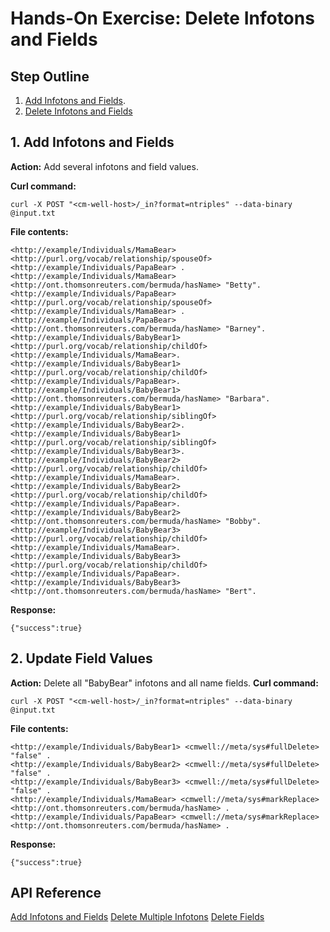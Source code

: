 # Hands-On Exercise: Delete Infotons and Fields #

## Step Outline ##

1. [Add Infotons and Fields](#hdr1).
2. [Delete Infotons and Fields](#hdr2)

<a name="hdr1"></a>
## 1. Add Infotons and Fields ##

**Action:** Add several infotons and field values. 

**Curl command:**

    curl -X POST "<cm-well-host>/_in?format=ntriples" --data-binary @input.txt

**File contents:**

    <http://example/Individuals/MamaBear> <http://purl.org/vocab/relationship/spouseOf> <http://example/Individuals/PapaBear> .
    <http://example/Individuals/MamaBear> <http://ont.thomsonreuters.com/bermuda/hasName> "Betty".
    <http://example/Individuals/PapaBear> <http://purl.org/vocab/relationship/spouseOf> <http://example/Individuals/MamaBear> .
    <http://example/Individuals/PapaBear> <http://ont.thomsonreuters.com/bermuda/hasName> "Barney".
    <http://example/Individuals/BabyBear1> <http://purl.org/vocab/relationship/childOf> <http://example/Individuals/MamaBear>.
    <http://example/Individuals/BabyBear1> <http://purl.org/vocab/relationship/childOf> <http://example/Individuals/PapaBear>.
    <http://example/Individuals/BabyBear1> <http://ont.thomsonreuters.com/bermuda/hasName> "Barbara".
    <http://example/Individuals/BabyBear1> <http://purl.org/vocab/relationship/siblingOf> <http://example/Individuals/BabyBear2>.
    <http://example/Individuals/BabyBear1> <http://purl.org/vocab/relationship/siblingOf> <http://example/Individuals/BabyBear3>.
    <http://example/Individuals/BabyBear2> <http://purl.org/vocab/relationship/childOf> <http://example/Individuals/MamaBear>.
    <http://example/Individuals/BabyBear2> <http://purl.org/vocab/relationship/childOf> <http://example/Individuals/PapaBear>.
    <http://example/Individuals/BabyBear2> <http://ont.thomsonreuters.com/bermuda/hasName> "Bobby".
    <http://example/Individuals/BabyBear3> <http://purl.org/vocab/relationship/childOf> <http://example/Individuals/MamaBear>.
    <http://example/Individuals/BabyBear3> <http://purl.org/vocab/relationship/childOf> <http://example/Individuals/PapaBear>.
    <http://example/Individuals/BabyBear3> <http://ont.thomsonreuters.com/bermuda/hasName> "Bert".

**Response:**

    {"success":true}
    
<a name="hdr2"></a>
## 2. Update Field Values ##

**Action:** Delete all "BabyBear" infotons and all name fields.
**Curl command:**

    curl -X POST "<cm-well-host>/_in?format=ntriples" --data-binary @input.txt

**File contents:**

    <http://example/Individuals/BabyBear1> <cmwell://meta/sys#fullDelete> "false" .
    <http://example/Individuals/BabyBear2> <cmwell://meta/sys#fullDelete> "false" .
    <http://example/Individuals/BabyBear3> <cmwell://meta/sys#fullDelete> "false" .
    <http://example/Individuals/MamaBear> <cmwell://meta/sys#markReplace> <http://ont.thomsonreuters.com/bermuda/hasName> .
    <http://example/Individuals/PapaBear> <cmwell://meta/sys#markReplace> <http://ont.thomsonreuters.com/bermuda/hasName> .

**Response:**

    {"success":true}

## API Reference ##
[Add Infotons and Fields](API.Update.AddInfotonsAndFields.md)
[Delete Multiple Infotons](API.Update.DeleteMultipleInfotons.md)
[Delete Fields](API.Update.DeleteFields.md)

    

    	
